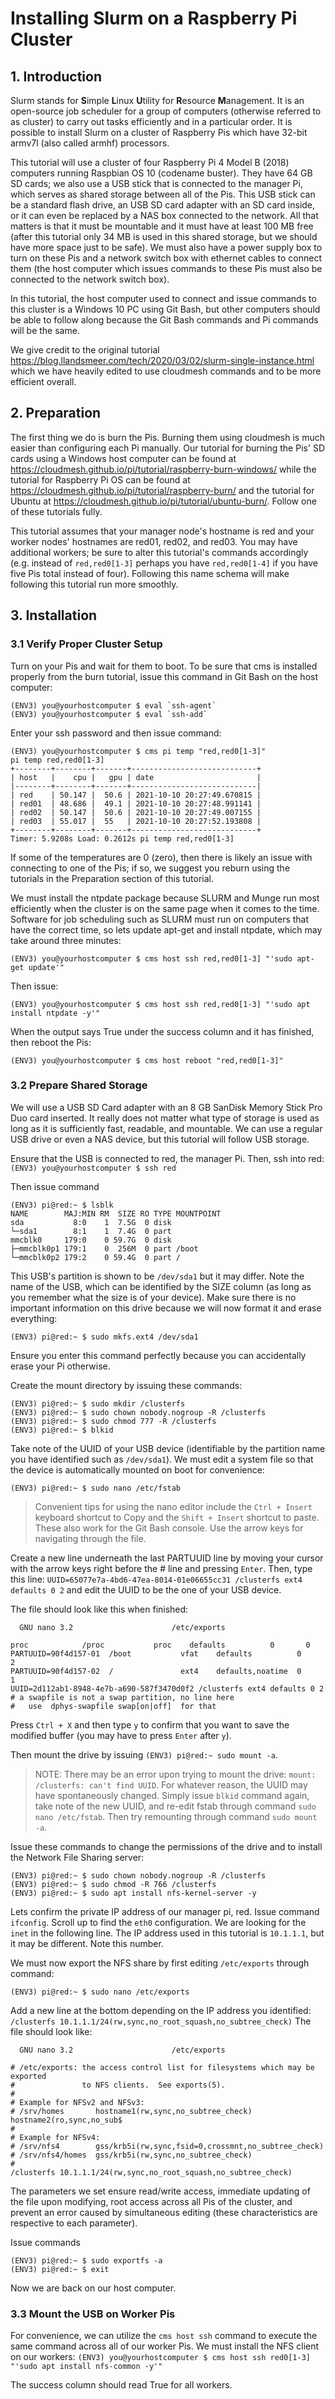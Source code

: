 # Installing Slurm on a Raspberry Pi Cluster

## 1. Introduction

Slurm stands for **S**imple **L**inux **U**tility for **R**esource **M**anagement. It is an open-source job scheduler
for a group of computers (otherwise referred to as cluster) to carry out tasks efficiently and in a particular order. It is possible
to install Slurm on a cluster of Raspberry Pis which have 32-bit armv7l (also called armhf) processors.

This tutorial will use a cluster of four Raspberry Pi 4 Model B (2018) computers running Raspbian OS 10 (codename buster).
They have 64 GB SD cards; we also use a USB stick that is connected to the manager Pi, which serves as shared storage
between all of the Pis. This USB stick can be a standard flash drive, an USB SD card adapter with an SD card inside, or it
can even be replaced by a NAS box connected to the network. All that matters is that it must be mountable and it must have 
at least 100 MB free (after this tutorial only 34 MB is used in this shared storage, but we should have more space just to be safe).
We must also have a power supply box to turn on these Pis and a network switch box with ethernet cables to connect them (the host
computer which issues commands to these Pis must also be connected to the network switch box).

In this tutorial, the host computer used to connect and issue commands to this cluster is a Windows 10 PC using Git Bash, but other computers 
should be able to follow along because the Git Bash commands and Pi commands will be the same.

We give credit to the original tutorial <https://blog.llandsmeer.com/tech/2020/03/02/slurm-single-instance.html> which we
have heavily edited to use cloudmesh commands and to be more efficient overall.

## 2. Preparation

The first thing we do is burn the Pis. Burning them using cloudmesh is much easier than configuring each Pi manually. Our tutorial
for burning the Pis' SD cards using a Windows host computer can be found at <https://cloudmesh.github.io/pi/tutorial/raspberry-burn-windows/>
while the tutorial for Raspberry Pi OS can be found at <https://cloudmesh.github.io/pi/tutorial/raspberry-burn/> and the tutorial for
Ubuntu at <https://cloudmesh.github.io/pi/tutorial/ubuntu-burn/>. Follow one of these tutorials fully.

This tutorial assumes that your manager node's hostname is red and your worker nodes' hostnames are red01, red02, and red03. You may have
additional workers; be sure to alter this tutorial's commands accordingly (e.g. instead of `red,red0[1-3]` perhaps you have `red,red0[1-4]` if
you have five Pis total instead of four). Following this name schema will make following this tutorial run more smoothly.

## 3. Installation

### 3.1 Verify Proper Cluster Setup

Turn on your Pis and wait for them to boot. To be sure that cms is installed properly from the burn tutorial, issue this command in Git
Bash on the host computer:

```
(ENV3) you@yourhostcomputer $ eval `ssh-agent`
(ENV3) you@yourhostcomputer $ eval `ssh-add`
```

Enter your ssh password and then issue command:

```
(ENV3) you@yourhostcomputer $ cms pi temp "red,red0[1-3]"
pi temp red,red0[1-3]
+--------+--------+-------+----------------------------+
| host   |    cpu |   gpu | date                       |
|--------+--------+-------+----------------------------|
| red    | 50.147 |  50.6 | 2021-10-10 20:27:49.670815 |
| red01  | 48.686 |  49.1 | 2021-10-10 20:27:48.991141 |
| red02  | 50.147 |  50.6 | 2021-10-10 20:27:49.007155 |
| red03  | 55.017 |  55   | 2021-10-10 20:27:52.193808 |
+--------+--------+-------+----------------------------+
Timer: 5.9208s Load: 0.2612s pi temp red,red0[1-3]
```

If some of the temperatures are 0 (zero), then there is likely an issue with connecting to
one of the Pis; if so, we suggest you reburn using the tutorials in the Preparation section of this tutorial.

We must install the ntpdate package because SLURM and Munge run most efficiently when the cluster is
on the same page when it comes to the time. Software for job scheduling such as SLURM must run on computers
that have the correct time, so lets update apt-get and install ntpdate, which may take around three minutes:

```
(ENV3) you@yourhostcomputer $ cms host ssh red,red0[1-3] "'sudo apt-get update'"
```

Then issue:
```
(ENV3) you@yourhostcomputer $ cms host ssh red,red0[1-3] "'sudo apt install ntpdate -y'"
```

When the output says True under the success column and it has finished, then reboot the Pis:
```
(ENV3) you@yourhostcomputer $ cms host reboot "red,red0[1-3]"
``` 

### 3.2 Prepare Shared Storage

We will use a USB SD Card adapter with an 8 GB SanDisk Memory Stick Pro Duo card inserted. It really does not matter
what type of storage is used as long as it is sufficiently fast, readable, and mountable. We can use a regular USB drive
or even a NAS device, but this tutorial will follow USB storage.

Ensure that the USB is connected to red, the manager Pi. Then, ssh into red: `(ENV3) you@yourhostcomputer $ ssh red`

Then issue command 
```
(ENV3) pi@red:~ $ lsblk
NAME        MAJ:MIN RM  SIZE RO TYPE MOUNTPOINT
sda           8:0    1  7.5G  0 disk
└─sda1        8:1    1  7.4G  0 part
mmcblk0     179:0    0 59.7G  0 disk
├─mmcblk0p1 179:1    0  256M  0 part /boot
└─mmcblk0p2 179:2    0 59.4G  0 part /
```

This USB's partition is shown to be `/dev/sda1` but it may differ. Note the name of the USB, which can be identified by the SIZE
column (as long as you remember what the size is of your device). Make sure there is no important information on this drive because
we will now format it and erase everything:

`(ENV3) pi@red:~ $ sudo mkfs.ext4 /dev/sda1`

Ensure you enter this command perfectly because you can accidentally erase your Pi otherwise.

Create the mount directory by issuing these commands:
```
(ENV3) pi@red:~ $ sudo mkdir /clusterfs
(ENV3) pi@red:~ $ sudo chown nobody.nogroup -R /clusterfs
(ENV3) pi@red:~ $ sudo chmod 777 -R /clusterfs
(ENV3) pi@red:~ $ blkid
```

Take note of the UUID of your USB device (identifiable by the partition name you have identified such as `/dev/sda1`). We must edit a
system file so that the device is automatically mounted on boot for convenience:

```
(ENV3) pi@red:~ $ sudo nano /etc/fstab
```

>Convenient tips for using the nano editor include the `Ctrl + Insert` keyboard shortcut to Copy and the `Shift + Insert` shortcut
>to paste. These also work for the Git Bash console. Use the arrow keys for navigating through the file.

Create a new line underneath the last PARTUUID line by moving your cursor with the arrow keys right before the # line and pressing `Enter`.
Then, type this line: `UUID=65077e7a-4bd6-47ea-8014-01e06655cc31 /clusterfs ext4 defaults 0 2` and edit the UUID to be the one of your USB
device.

The file should look like this when finished:

```
  GNU nano 3.2                      /etc/exports
  
proc            /proc           proc    defaults          0       0
PARTUUID=90f4d157-01  /boot           vfat    defaults          0       2
PARTUUID=90f4d157-02  /               ext4    defaults,noatime  0       1
UUID=2d112ab1-8948-4e7b-a690-587f3470d0f2 /clusterfs ext4 defaults 0 2
# a swapfile is not a swap partition, no line here
#   use  dphys-swapfile swap[on|off]  for that
```

Press `Ctrl + X` and then type `y` to confirm that you want to save the modified buffer (you may have to press `Enter` after `y`).

Then mount the drive by issuing `(ENV3) pi@red:~ sudo mount -a`.

>NOTE: There may be an error upon trying to mount the drive: `mount: /clusterfs: can't find UUID`. For whatever reason, the UUID
>may have spontaneously changed. Simply issue `blkid` command again, take note of the new UUID, and re-edit fstab through command
>`sudo nano /etc/fstab`. Then try remounting through command `sudo mount -a`.

Issue these commands to change the permissions of the drive and to install the Network File Sharing server:
```
(ENV3) pi@red:~ $ sudo chown nobody.nogroup -R /clusterfs
(ENV3) pi@red:~ $ sudo chmod -R 766 /clusterfs
(ENV3) pi@red:~ $ sudo apt install nfs-kernel-server -y
```

Lets confirm the private IP address of our manager pi, red. Issue command `ifconfig`. Scroll up to find the `eth0` configuration.
We are looking for the `inet` in the following line. The IP address used in this tutorial is `10.1.1.1`, but it may be different.
Note this number.

We must now export the NFS share by first editing `/etc/exports` through command:
```
(ENV3) pi@red:~ $ sudo nano /etc/exports
```

Add a new line at the bottom depending on the IP address you identified: `/clusterfs 10.1.1.1/24(rw,sync,no_root_squash,no_subtree_check)`
The file should look like:
```
  GNU nano 3.2                      /etc/exports

# /etc/exports: the access control list for filesystems which may be exported
#               to NFS clients.  See exports(5).
#
# Example for NFSv2 and NFSv3:
# /srv/homes       hostname1(rw,sync,no_subtree_check) hostname2(ro,sync,no_sub$
#
# Example for NFSv4:
# /srv/nfs4        gss/krb5i(rw,sync,fsid=0,crossmnt,no_subtree_check)
# /srv/nfs4/homes  gss/krb5i(rw,sync,no_subtree_check)
#
/clusterfs 10.1.1.1/24(rw,sync,no_root_squash,no_subtree_check)
```

The parameters we set ensure read/write access, immediate updating of the file upon modifying, root access across all Pis of the
cluster, and prevent an error caused by simultaneous editing (these characteristics are respective to each parameter).

Issue commands 
```
(ENV3) pi@red:~ $ sudo exportfs -a
(ENV3) pi@red:~ $ exit
```

Now we are back on our host computer.

### 3.3 Mount the USB on Worker Pis

For convenience, we can utilize the `cms host ssh` command to execute the same command across all of our worker Pis.
We must install the NFS client on our workers:
`(ENV3) you@yourhostcomputer $ cms host ssh red0[1-3] "'sudo apt install nfs-common -y'"`

The success column should read True for all workers.
